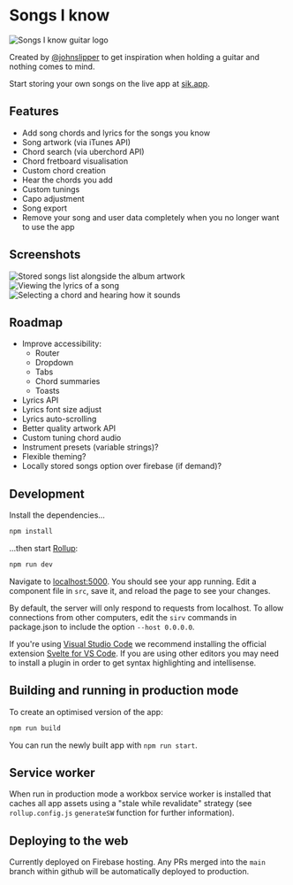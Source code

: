 # Songs I know

![Songs I know guitar logo](https://github.com/johnslipper/sik-svelte/blob/main/public/icons/icon-180x180.png?raw=true)

Created by [@johnslipper](https://twitter.com/johnslipper) to get inspiration when holding a guitar and nothing comes to mind.

Start storing your own songs on the live app at [sik.app](https://sik.app).

## Features

- Add song chords and lyrics for the songs you know
- Song artwork (via iTunes API)
- Chord search (via uberchord API)
- Chord fretboard visualisation
- Custom chord creation
- Hear the chords you add
- Custom tunings
- Capo adjustment
- Song export
- Remove your song and user data completely when you no longer want to use the app

## Screenshots

![Stored songs list alongside the album artwork](https://github.com/johnslipper/sik-svelte/blob/main/public/screenshots/sik-svelte-app-1.jpg?raw=true)
![Viewing the lyrics of a song](https://github.com/johnslipper/sik-svelte/blob/main/public/screenshots/sik-svelte-app-2.jpg?raw=true)
![Selecting a chord and hearing how it sounds](https://github.com/johnslipper/sik-svelte/blob/main/public/screenshots/sik-svelte-app-3.jpg?raw=true)

## Roadmap

- Improve accessibility:
  - Router
  - Dropdown
  - Tabs
  - Chord summaries
  - Toasts
- Lyrics API
- Lyrics font size adjust
- Lyrics auto-scrolling
- Better quality artwork API
- Custom tuning chord audio
- Instrument presets (variable strings)?
- Flexible theming?
- Locally stored songs option over firebase (if demand)?

## Development

Install the dependencies...

```bash
npm install
```

...then start [Rollup](https://rollupjs.org):

```bash
npm run dev
```

Navigate to [localhost:5000](http://localhost:5000). You should see your app running. Edit a component file in `src`, save it, and reload the page to see your changes.

By default, the server will only respond to requests from localhost. To allow connections from other computers, edit the `sirv` commands in package.json to include the option `--host 0.0.0.0`.

If you're using [Visual Studio Code](https://code.visualstudio.com/) we recommend installing the official extension [Svelte for VS Code](https://marketplace.visualstudio.com/items?itemName=svelte.svelte-vscode). If you are using other editors you may need to install a plugin in order to get syntax highlighting and intellisense.

## Building and running in production mode

To create an optimised version of the app:

```bash
npm run build
```

You can run the newly built app with `npm run start`.

## Service worker

When run in production mode a workbox service worker is installed that caches all app assets using a "stale while revalidate" strategy (see `rollup.config.js` `generateSW` function for further information).

## Deploying to the web

Currently deployed on Firebase hosting. Any PRs merged into the `main` branch within github will be automatically deployed to production.

